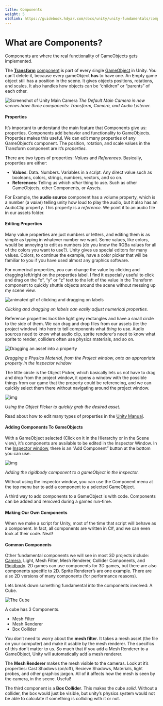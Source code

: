 ```yaml
---
title: Components
weight: 5
oldlink: https://guidebook.hdyar.com/docs/unity/unity-fundamentals/components/
---
```

# What are Components?
Components are where the real functionality of GameObjects gets implemented.

The **[Transform](http://unity.hdyar.com/fundamentals/the-transform-component/)** [component](http://unity.hdyar.com/fundamentals/the-transform-component/) is part of every single [GameObject](http://unity.hdyar.com/fundamentals/what-are-gameobjects/) in Unity. You can’t delete it, because every gameObject **has** to have one. An Empty game object still has a position in the scene. It gives objects positions, rotations, and scales. It also handles how  objects can be “children” or “parents” of each other.

![Screenshot of Unity Main Camera](/images/unity/components/mainCamera.png)
*The Default Main Camera in new scenes have three components: Transform, Camera, and Audio Listener.*

####   Properties 

It’s important to understand the main feature that Components give us:  properties. Components add behavior and functionality to GameObjects. Properties makes this useful. We can edit many properties of any GameObject’s component. The position, rotation, and scale values in the Transform component are it’s *properties*. 

There are two types of properties: *Values* and *References.* Basically, properties are either:

- **Values**: Data. Numbers. Variables in a script. Any direct value such as booleans, colors, strings, numbers, vectors, and so on. 
- **References**: Telling us which *other* thing to use. Such as other GameObjects, other Components, or Assets.

For Example, the **audio source** component has a volume property, which is a number (a *value*) telling unity how loud to play the audio, but it also has an AudioClip property. This property is a *reference.* We point it to an audio file in our assets folder.

####   Editing Properties 

Many value properties are just numbers or letters, and editing them is as  simple as typing in whatever number we want. Some values, like colors,  would be annoying to edit as numbers (do you know the RGBa values for  all of the colors you want to use?). Unity gives us special editors for  many values. Colors, to continue the example, have a color picker that  will be familiar to you if you have used almost any graphics software.

For numerical properties, you can change the value by clicking and dragging left/right on the properties label. I find it especially useful to  click and drag on the “x”, “y” or “z” text to the left of the value in  the Transform component to quickly shuttle objects around the scene  without messing up my scene view.

![animated gif of clicking and dragging on labels](/images/unity/components/draggingLabel.gif)

*Clicking and dragging on labels can easily adjust numerical properties.*

Reference properties look like light grey rectangles and have a small circle to  the side of them. We can drag and drop files from our assets (ie: the  project window) into here to tell components what *thing* to use. Audio sources need to know what audio clip, sprite renderer’s need to  know what sprite to render, colliders often use physics materials, and  so on.



![Dragging an asset into a property](/images/unity/components/draggingAndDroppingAssetToProperty.gif)

*Dragging a Physics Material, from the Project  window, onto an appropriate property in the Inspector  window*

The little circle is the Object Picker, which basically lets us not have to drag and drop from  the project window, it opens a window with the possible things from our  game that the property could be referencing, and we can quickly select  them there without navigating around the project window.

![img](/images/unity/components/UsingTheQuickSelector.gif)

*Using the Object Picker to quickly grab the desired asset.*

Read about how to edit many types of properties in the [Unity Manual](https://docs.unity3d.com/Manual/EditingValueProperties.html).

####   Adding Components To GameObjects 

With a GameObject selected (Click on it in the Hierarchy or in the Scene  view), it’s components are available to be edited in the Inspector  Window. In the [Inspector window](http://unity.hdyar.com/interface/the-inspector/), there is an “Add Component” button at the bottom you can use.

![img](/images/unity/components/AddingAComponentInTheInspector.gif)

*Adding the rigidbody component to a gameObject in the inspector.*

Without using the inspector window, you can use the Component menu at the top  menu bar to add a component to a selected GameObject.

A third way to add components to a GameObject is with code. Components can be added and removed during a games run-time.

####   Making Our Own Components 

When we make a script for Unity, most of the time that script will behave as a component. In fact, all components are written in C#, and we can even look at their code. Neat!

####   Common Components 

Other fundamental components we will see in most 3D projects include: [Camera](http://unity.hdyar.com/fundamentals/camera-component/), Light, Mesh Filter, Mesh Renderer, Collider Components, and [Rigidbody](http://unity.hdyar.com/fundamentals/rigidbody-component/). 2D games can use components for 3D games, but there are also components specific to 2D. Sprite Renderer’s are one example. There are also 2D  versions of many components (for performance reasons).

Lets break down something fundamental into the components involved: A Cube.

![The Cube](/images/unity/components/theCube.png)

A cube has 3 Components.

- Mesh Filter
- Mesh Renderer
- Box Collider

You don’t need to worry about the **mesh filter**. It takes a mesh asset (the file on your computer) and make it usable by the mesh renderer. The specifics of this don’t matter to us. So much  that if you add a Mesh Renderer to a GameObject, Unity will  automatically add a mesh renderer.

The **Mesh Renderer** makes the mesh visible to the cameras. Look at it’s properties: Cast  Shadows (on/off), Recieve Shadows, Materials, light probes, and other  graphics jargon. All of it affects how the mesh is seen by the camera,  in the scene. Useful!

The third component is a **Box Collider**. This makes the cube *solid*. Without a collider, the box would just be visible, but unity’s physics  system would not be able to calculate if something is colliding with it  or not.
